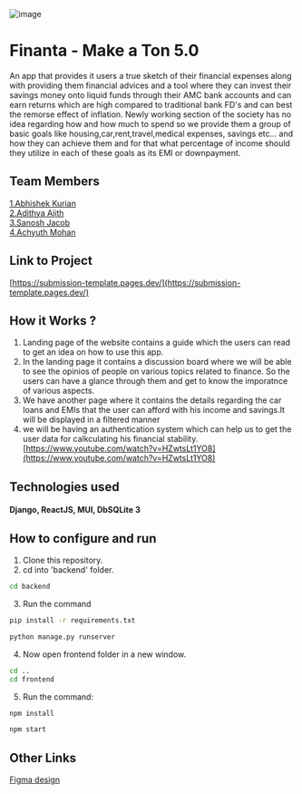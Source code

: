 ![image](https://user-images.githubusercontent.com/92361680/197824476-464d420d-26a6-4df5-aef3-99214fac1388.png)


# Finanta - Make a Ton 5.0
An app that provides it users a true sketch of their financial expenses along with providing them financial advices and a tool where they can invest their savings money onto liquid funds through their AMC bank accounts and can earn returns which are high compared to traditional bank FD's and can best the remorse effect of inflation. Newly working section of the society has no idea regarding how and how much to spend so we provide them a group of basic goals like housing,car,rent,travel,medical expenses, savings etc... and how they can achieve them and for that what percentage of income should they utilize in each of these goals as its EMI or downpayment.

## Team Members
[1.Abhishek Kurian](https://github.com/omen1650ti)   
[2.Adithya Ajith](https://github.com/XdithyX)   
[3.Sanosh Jacob](https://github.com/jacobsanosh)   
[4.Achyuth Mohan](https://github.com/AchyuthMohan)   

## Link to Project
[https://submission-template.pages.dev/](https://submission-template.pages.dev/)

## How it Works ?
1. Landing page of the website contains a guide which the users can read to get an idea on how to use this app.
2.  In the landing page it contains a discussion board where we will be able to see the opinios of people on various topics related to finance. So the users can have a glance through them and get to know the imporatnce of various aspects.
3. We have another page where it contains the details regarding the car loans and EMIs that the user can afford with his income and savings.It will be displayed in a filtered manner
4. we will be having an authentication system which can help us to get the user data for calkculating his financial stability.
[https://www.youtube.com/watch?v=HZwtsLt1YO8](https://www.youtube.com/watch?v=HZwtsLt1YO8)

## Technologies used
#### Django, ReactJS, MUI, DbSQLite 3

## How to configure and run
1. Clone this repository.
2. cd into 'backend' folder.
```bash
cd backend
```
3. Run the command 
```bash
pip install -r requirements.txt
```
```bash
python manage.py runserver
```
4. Now open frontend folder in a new window.
```bash
cd ..
cd frontend
```
5. Run the command:
```bash
npm install
```
```bash
npm start
```


## Other Links
[Figma design](https://www.figma.com/file/o22uqh35N9DgrGktV18Ixm/Untitled?node-id=6%3A14)
